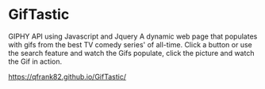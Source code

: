 # GifTastic

GIPHY API using Javascript and Jquery
A dynamic web page that populates with gifs from the best TV comedy series' of all-time. Click a button or use the search feature and watch the Gifs populate, click the picture and watch the Gif in action.


https://qfrank82.github.io/GifTastic/
